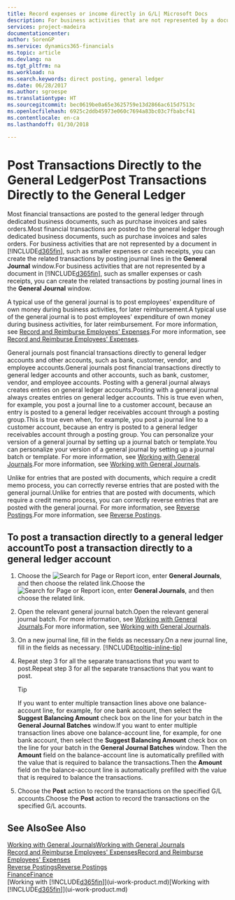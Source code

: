 ```yaml
---
title: Record expenses or income directly in G/L| Microsoft Docs
description: For business activities that are not represented by a document in, such as smaller expenses or cash receipts, you can create the related transactions by posting journal lines in the General Journal window.
services: project-madeira
documentationcenter: 
author: SorenGP
ms.service: dynamics365-financials
ms.topic: article
ms.devlang: na
ms.tgt_pltfrm: na
ms.workload: na
ms.search.keywords: direct posting, general ledger
ms.date: 06/28/2017
ms.author: sgroespe
ms.translationtype: HT
ms.sourcegitcommit: bec0619be0a65e3625759e13d2866ac615d7513c
ms.openlocfilehash: 6925c2ddb45973e060c7694a83bc03c7fbabcf41
ms.contentlocale: en-ca
ms.lasthandoff: 01/30/2018

---
```

# <a name="post-transactions-directly-to-the-general-ledger"></a><span data-ttu-id="0e98d-103">Post Transactions Directly to the General Ledger</span><span class="sxs-lookup"><span data-stu-id="0e98d-103">Post Transactions Directly to the General Ledger</span></span>
<span data-ttu-id="0e98d-104">Most financial transactions are posted to the general ledger through dedicated business documents, such as purchase invoices and sales orders.</span><span class="sxs-lookup"><span data-stu-id="0e98d-104">Most financial transactions are posted to the general ledger through dedicated business documents, such as purchase invoices and sales orders.</span></span> <span data-ttu-id="0e98d-105">For business activities that are not represented by a document in [!INCLUDE[d365fin](includes/d365fin_md.md)], such as smaller expenses or cash receipts, you can create the related transactions by posting journal lines in the **General Journal** window.</span><span class="sxs-lookup"><span data-stu-id="0e98d-105">For business activities that are not represented by a document in [!INCLUDE[d365fin](includes/d365fin_md.md)], such as smaller expenses or cash receipts, you can create the related transactions by posting journal lines in the **General Journal** window.</span></span>

<span data-ttu-id="0e98d-106">A typical use of the general journal is to post employees' expenditure of own money during business activities, for later reimbursement.</span><span class="sxs-lookup"><span data-stu-id="0e98d-106">A typical use of the general journal is to post employees' expenditure of own money during business activities, for later reimbursement.</span></span> <span data-ttu-id="0e98d-107">For more information, see [Record and Reimburse Employees' Expenses](finance-how-record-reimburse-employee-expenses.md).</span><span class="sxs-lookup"><span data-stu-id="0e98d-107">For more information, see [Record and Reimburse Employees' Expenses](finance-how-record-reimburse-employee-expenses.md).</span></span>

<span data-ttu-id="0e98d-108">General journals post financial transactions directly to general ledger accounts and other accounts, such as bank, customer, vendor, and employee accounts.</span><span class="sxs-lookup"><span data-stu-id="0e98d-108">General journals post financial transactions directly to general ledger accounts and other accounts, such as bank, customer, vendor, and employee accounts.</span></span> <span data-ttu-id="0e98d-109">Posting with a general journal always creates entries on general ledger accounts.</span><span class="sxs-lookup"><span data-stu-id="0e98d-109">Posting with a general journal always creates entries on general ledger accounts.</span></span> <span data-ttu-id="0e98d-110">This is true even when, for example, you post a journal line to a customer account, because an entry is posted to a general ledger receivables account through a posting group.</span><span class="sxs-lookup"><span data-stu-id="0e98d-110">This is true even when, for example, you post a journal line to a customer account, because an entry is posted to a general ledger receivables account through a posting group.</span></span> <span data-ttu-id="0e98d-111">You can personalize your version of a general journal by setting up a journal batch or template.</span><span class="sxs-lookup"><span data-stu-id="0e98d-111">You can personalize your version of a general journal by setting up a journal batch or template.</span></span> <span data-ttu-id="0e98d-112">For more information, see [Working with General Journals](ui-work-general-journals.md).</span><span class="sxs-lookup"><span data-stu-id="0e98d-112">For more information, see [Working with General Journals](ui-work-general-journals.md).</span></span>

<span data-ttu-id="0e98d-113">Unlike for entries that are posted with documents, which require a credit memo process, you can correctly reverse entries that are posted with the general journal.</span><span class="sxs-lookup"><span data-stu-id="0e98d-113">Unlike for entries that are posted with documents, which require a credit memo process, you can correctly reverse entries that are posted with the general journal.</span></span> <span data-ttu-id="0e98d-114">For more information, see [Reverse Postings](finance-how-reverse-journal-posting.md).</span><span class="sxs-lookup"><span data-stu-id="0e98d-114">For more information, see [Reverse Postings](finance-how-reverse-journal-posting.md).</span></span>

## <a name="to-post-a-transaction-directly-to-a-general-ledger-account"></a><span data-ttu-id="0e98d-115">To post a transaction directly to a general ledger account</span><span class="sxs-lookup"><span data-stu-id="0e98d-115">To post a transaction directly to a general ledger account</span></span>
1. <span data-ttu-id="0e98d-116">Choose the ![Search for Page or Report](media/ui-search/search_small.png "Search for Page or Report icon") icon, enter **General Journals**, and then choose the related link.</span><span class="sxs-lookup"><span data-stu-id="0e98d-116">Choose the ![Search for Page or Report](media/ui-search/search_small.png "Search for Page or Report icon") icon, enter **General Journals**, and then choose the related link.</span></span>
2. <span data-ttu-id="0e98d-117">Open the relevant general journal batch.</span><span class="sxs-lookup"><span data-stu-id="0e98d-117">Open the relevant general journal batch.</span></span> <span data-ttu-id="0e98d-118">For more information, see [Working with General Journals](ui-work-general-journals.md).</span><span class="sxs-lookup"><span data-stu-id="0e98d-118">For more information, see [Working with General Journals](ui-work-general-journals.md).</span></span>
3. <span data-ttu-id="0e98d-119">On a new journal line, fill in the fields as necessary.</span><span class="sxs-lookup"><span data-stu-id="0e98d-119">On a new journal line, fill in the fields as necessary.</span></span> [!INCLUDE[tooltip-inline-tip](includes/tooltip-inline-tip_md.md)]    
4. <span data-ttu-id="0e98d-120">Repeat step 3 for all the separate transactions that you want to post.</span><span class="sxs-lookup"><span data-stu-id="0e98d-120">Repeat step 3 for all the separate transactions that you want to post.</span></span>

    > [!TIP]  
    > <span data-ttu-id="0e98d-121">If you want to enter multiple transaction lines above one balance-account line, for example, for one bank account, then select the **Suggest Balancing Amount** check box on the line for your batch in the **General Journal Batches** window.</span><span class="sxs-lookup"><span data-stu-id="0e98d-121">If you want to enter multiple transaction lines above one balance-account line, for example, for one bank account, then select the **Suggest Balancing Amount** check box on the line for your batch in the **General Journal Batches** window.</span></span> <span data-ttu-id="0e98d-122">Then the **Amount** field on the balance-account line is automatically prefilled with the value that is required to balance the transactions.</span><span class="sxs-lookup"><span data-stu-id="0e98d-122">Then the **Amount** field on the balance-account line is automatically prefilled with the value that is required to balance the transactions.</span></span>
5. <span data-ttu-id="0e98d-123">Choose the **Post** action to record the transactions on the specified G/L accounts.</span><span class="sxs-lookup"><span data-stu-id="0e98d-123">Choose the **Post** action to record the transactions on the specified G/L accounts.</span></span>

## <a name="see-also"></a><span data-ttu-id="0e98d-124">See Also</span><span class="sxs-lookup"><span data-stu-id="0e98d-124">See Also</span></span>
[<span data-ttu-id="0e98d-125">Working with General Journals</span><span class="sxs-lookup"><span data-stu-id="0e98d-125">Working with General Journals</span></span>](ui-work-general-journals.md)  
[<span data-ttu-id="0e98d-126">Record and Reimburse Employees' Expenses</span><span class="sxs-lookup"><span data-stu-id="0e98d-126">Record and Reimburse Employees' Expenses</span></span>](finance-how-record-reimburse-employee-expenses.md)  
[<span data-ttu-id="0e98d-127">Reverse Postings</span><span class="sxs-lookup"><span data-stu-id="0e98d-127">Reverse Postings</span></span>](finance-how-reverse-journal-posting.md)  
[<span data-ttu-id="0e98d-128">Finance</span><span class="sxs-lookup"><span data-stu-id="0e98d-128">Finance</span></span>](finance.md)  
<span data-ttu-id="0e98d-129">[Working with [!INCLUDE[d365fin](includes/d365fin_md.md)]](ui-work-product.md)</span><span class="sxs-lookup"><span data-stu-id="0e98d-129">[Working with [!INCLUDE[d365fin](includes/d365fin_md.md)]](ui-work-product.md)</span></span>  

